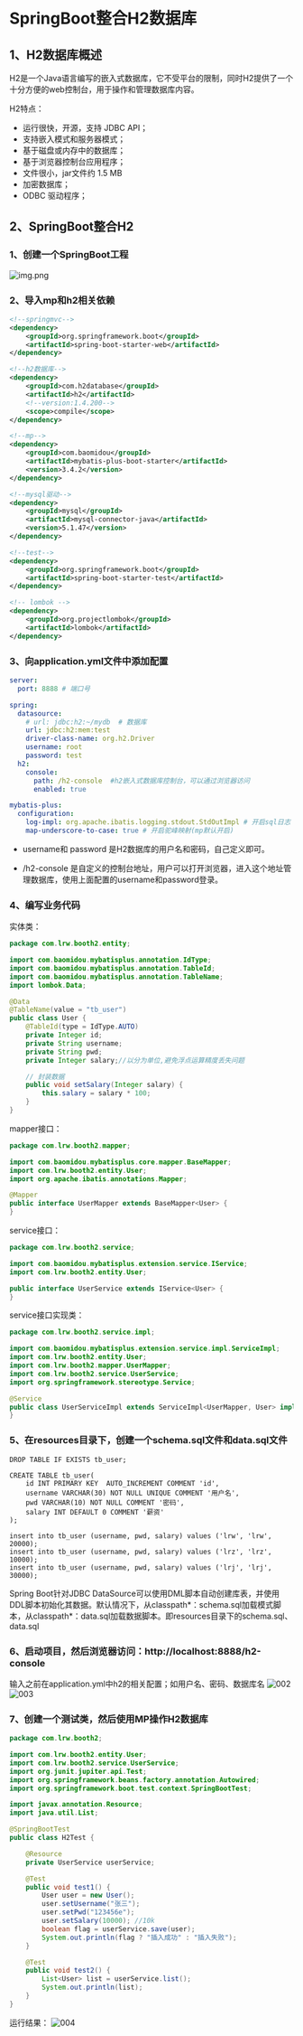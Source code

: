 # SpringBoot整合H2数据库

## 1、H2数据库概述

H2是一个Java语言编写的嵌入式数据库，它不受平台的限制，同时H2提供了一个十分方便的web控制台，用于操作和管理数据库内容。

H2特点：
- 运行很快，开源，支持 JDBC API；
- 支持嵌入模式和服务器模式；
- 基于磁盘或内存中的数据库；
- 基于浏览器控制台应用程序；
- 文件很小，jar文件约 1.5 MB
- 加密数据库；
- ODBC 驱动程序；

## 2、SpringBoot整合H2

### 1、创建一个SpringBoot工程
![img.png](imgs/001.png)

### 2、导入mp和h2相关依赖
```xml
<!--springmvc-->
<dependency>
    <groupId>org.springframework.boot</groupId>
    <artifactId>spring-boot-starter-web</artifactId>
</dependency>

<!--h2数据库-->
<dependency>
    <groupId>com.h2database</groupId>
    <artifactId>h2</artifactId>
    <!--version:1.4.200-->
    <scope>compile</scope>
</dependency>

<!--mp-->
<dependency>
    <groupId>com.baomidou</groupId>
    <artifactId>mybatis-plus-boot-starter</artifactId>
    <version>3.4.2</version>
</dependency>

<!--mysql驱动-->
<dependency>
    <groupId>mysql</groupId>
    <artifactId>mysql-connector-java</artifactId>
    <version>5.1.47</version>
</dependency>

<!--test-->
<dependency>
    <groupId>org.springframework.boot</groupId>
    <artifactId>spring-boot-starter-test</artifactId>
</dependency>

<!-- lombok -->
<dependency>
    <groupId>org.projectlombok</groupId>
    <artifactId>lombok</artifactId>
</dependency>
```

### 3、向application.yml文件中添加配置

```yaml
server:
  port: 8888 # 端口号

spring:
  datasource:
    # url: jdbc:h2:~/mydb  # 数据库
    url: jdbc:h2:mem:test
    driver-class-name: org.h2.Driver
    username: root  
    password: test
  h2:
    console:
      path: /h2-console  #h2嵌入式数据库控制台，可以通过浏览器访问
      enabled: true

mybatis-plus:
  configuration:
    log-impl: org.apache.ibatis.logging.stdout.StdOutImpl # 开启sql日志
    map-underscore-to-case: true # 开启驼峰映射(mp默认开启)
```
- username和 password 是H2数据库的用户名和密码，自己定义即可。

- /h2-console 是自定义的控制台地址，用户可以打开浏览器，进入这个地址管理数据库，使用上面配置的username和password登录。

### 4、编写业务代码

实体类：
```java
package com.lrw.booth2.entity;

import com.baomidou.mybatisplus.annotation.IdType;
import com.baomidou.mybatisplus.annotation.TableId;
import com.baomidou.mybatisplus.annotation.TableName;
import lombok.Data;

@Data
@TableName(value = "tb_user")
public class User {
    @TableId(type = IdType.AUTO)
    private Integer id;
    private String username;
    private String pwd;
    private Integer salary;//以分为单位,避免浮点运算精度丢失问题

    // 封装数据
    public void setSalary(Integer salary) {
        this.salary = salary * 100;
    }
}

```

mapper接口：
```java
package com.lrw.booth2.mapper;

import com.baomidou.mybatisplus.core.mapper.BaseMapper;
import com.lrw.booth2.entity.User;
import org.apache.ibatis.annotations.Mapper;

@Mapper
public interface UserMapper extends BaseMapper<User> {
}

```

service接口：
```java
package com.lrw.booth2.service;

import com.baomidou.mybatisplus.extension.service.IService;
import com.lrw.booth2.entity.User;

public interface UserService extends IService<User> {
}

```

service接口实现类：
```java
package com.lrw.booth2.service.impl;

import com.baomidou.mybatisplus.extension.service.impl.ServiceImpl;
import com.lrw.booth2.entity.User;
import com.lrw.booth2.mapper.UserMapper;
import com.lrw.booth2.service.UserService;
import org.springframework.stereotype.Service;

@Service
public class UserServiceImpl extends ServiceImpl<UserMapper, User> implements UserService {
}

```

### 5、在resources目录下，创建一个schema.sql文件和data.sql文件

```h2
DROP TABLE IF EXISTS tb_user;

CREATE TABLE tb_user(
    id INT PRIMARY KEY  AUTO_INCREMENT COMMENT 'id',
    username VARCHAR(30) NOT NULL UNIQUE COMMENT '用户名',
    pwd VARCHAR(10) NOT NULL COMMENT '密码',
    salary INT DEFAULT 0 COMMENT '薪资'
);

```
```h2
insert into tb_user (username, pwd, salary) values ('lrw', 'lrw', 20000);
insert into tb_user (username, pwd, salary) values ('lrz', 'lrz', 10000);
insert into tb_user (username, pwd, salary) values ('lrj', 'lrj', 30000);
```

Spring Boot针对JDBC DataSource可以使用DML脚本自动创建库表，并使用DDL脚本初始化其数据。默认情况下，从classpath*：schema.sql加载模式脚本，从classpath*：data.sql加载数据脚本。即resources目录下的schema.sql、data.sql

### 6、启动项目，然后浏览器访问：http://localhost:8888/h2-console

输入之前在application.yml中h2的相关配置；如用户名、密码、数据库名
![002](imgs/002.png)
![003](imgs/003.png)

### 7、创建一个测试类，然后使用MP操作H2数据库

```java
package com.lrw.booth2;

import com.lrw.booth2.entity.User;
import com.lrw.booth2.service.UserService;
import org.junit.jupiter.api.Test;
import org.springframework.beans.factory.annotation.Autowired;
import org.springframework.boot.test.context.SpringBootTest;

import javax.annotation.Resource;
import java.util.List;

@SpringBootTest
public class H2Test {

    @Resource
    private UserService userService;

    @Test
    public void test1() {
        User user = new User();
        user.setUsername("张三");
        user.setPwd("123456e");
        user.setSalary(10000); //10k
        boolean flag = userService.save(user);
        System.out.println(flag ? "插入成功" : "插入失败");
    }

    @Test
    public void test2() {
        List<User> list = userService.list();
        System.out.println(list);
    }
}

```
运行结果：
![004](imgs/004.png)
